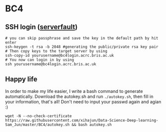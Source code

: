 # BC4
## SSH login ([serverfault](https://serverfault.com/questions/241588/how-to-automate-ssh-login-with-password))

```{bash}
# you can skip passphrase and save the key in the default path by hit enter
ssh-keygen -t rsa -b 2048 #generating the public/private rsa key pair
# Then copy keys to the target server by using
ssh-copy-id yourusername@bc4login.acrc.bris.ac.uk
# You now can login in by using
ssh yourusername@bc4login.acrc.bris.ac.uk
```
## Happy life
In order to make my life easier, I write a bash command to generate automatically. Download the autokey.sh and run `./autokey.sh`, then fill in your information, that's all! Don't need to input your passwd again and agian :)
```{bash}
wget -N --no-check-certificate https://raw.githubusercontent.com/xihajun/Data-Science-Deep-learning-Sam_Jun/master/BC4/autokey.sh && bash autokey.sh
```
